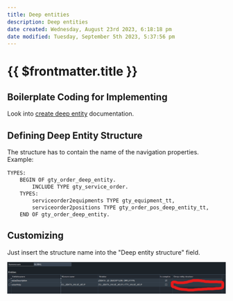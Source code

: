 ```yaml
---
title: Deep entities
description: Deep entities
date created: Wednesday, August 23rd 2023, 6:18:18 pm
date modified: Tuesday, September 5th 2023, 5:37:56 pm
---
```

#  {{ $frontmatter.title }}

## Boilerplate Coding for Implementing

Look into [create deep entity](./DPC-boilerplate-code#create_deep_entity) documentation.

## Defining Deep Entity Structure

The structure has to contain the name of the navigation properties.
Example:

```abap
TYPES:
	BEGIN OF gty_order_deep_entity.
		INCLUDE TYPE gty_service_order.
	TYPES:
		serviceorder2equipments TYPE gty_equipment_tt,
		serviceorder2positions TYPE gty_order_pos_deep_entity_tt,
	END OF gty_order_deep_entity.
```

## Customizing

Just insert the structure name into the "Deep entity structure" field.

![deep entity customizing](./attachments/cust_deep_entity.png)

